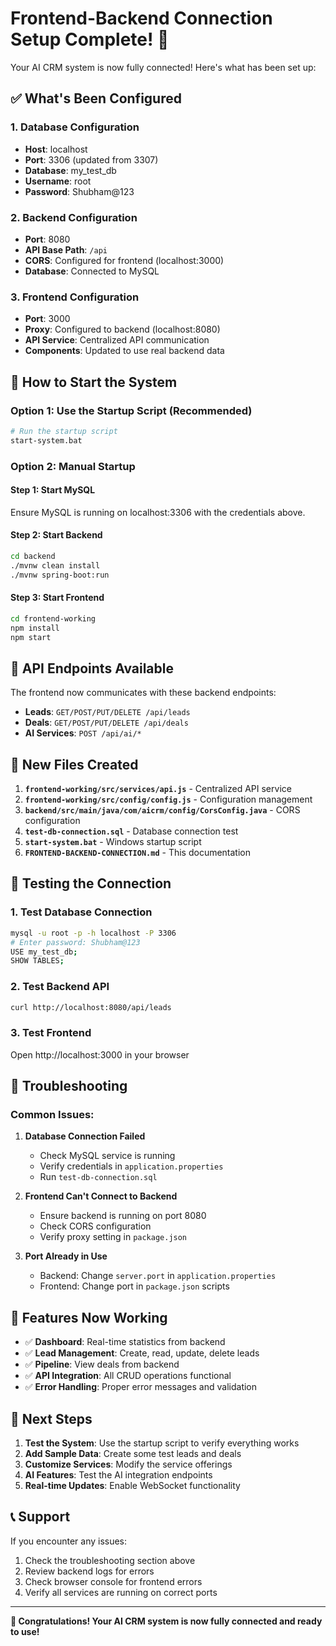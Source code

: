 # Frontend-Backend Connection Setup Complete! 🎉

Your AI CRM system is now fully connected! Here's what has been set up:

## ✅ What's Been Configured

### 1. Database Configuration
- **Host**: localhost
- **Port**: 3306 (updated from 3307)
- **Database**: my_test_db
- **Username**: root
- **Password**: Shubham@123

### 2. Backend Configuration
- **Port**: 8080
- **API Base Path**: `/api`
- **CORS**: Configured for frontend (localhost:3000)
- **Database**: Connected to MySQL

### 3. Frontend Configuration
- **Port**: 3000
- **Proxy**: Configured to backend (localhost:8080)
- **API Service**: Centralized API communication
- **Components**: Updated to use real backend data

## 🚀 How to Start the System

### Option 1: Use the Startup Script (Recommended)
```bash
# Run the startup script
start-system.bat
```

### Option 2: Manual Startup

#### Step 1: Start MySQL
Ensure MySQL is running on localhost:3306 with the credentials above.

#### Step 2: Start Backend
```bash
cd backend
./mvnw clean install
./mvnw spring-boot:run
```

#### Step 3: Start Frontend
```bash
cd frontend-working
npm install
npm start
```

## 🔗 API Endpoints Available

The frontend now communicates with these backend endpoints:

- **Leads**: `GET/POST/PUT/DELETE /api/leads`
- **Deals**: `GET/POST/PUT/DELETE /api/deals`
- **AI Services**: `POST /api/ai/*`

## 📁 New Files Created

1. **`frontend-working/src/services/api.js`** - Centralized API service
2. **`frontend-working/src/config/config.js`** - Configuration management
3. **`backend/src/main/java/com/aicrm/config/CorsConfig.java`** - CORS configuration
4. **`test-db-connection.sql`** - Database connection test
5. **`start-system.bat`** - Windows startup script
6. **`FRONTEND-BACKEND-CONNECTION.md`** - This documentation

## 🧪 Testing the Connection

### 1. Test Database Connection
```bash
mysql -u root -p -h localhost -P 3306
# Enter password: Shubham@123
USE my_test_db;
SHOW TABLES;
```

### 2. Test Backend API
```bash
curl http://localhost:8080/api/leads
```

### 3. Test Frontend
Open http://localhost:3000 in your browser

## 🔧 Troubleshooting

### Common Issues:

1. **Database Connection Failed**
   - Check MySQL service is running
   - Verify credentials in `application.properties`
   - Run `test-db-connection.sql`

2. **Frontend Can't Connect to Backend**
   - Ensure backend is running on port 8080
   - Check CORS configuration
   - Verify proxy setting in `package.json`

3. **Port Already in Use**
   - Backend: Change `server.port` in `application.properties`
   - Frontend: Change port in `package.json` scripts

## 📱 Features Now Working

- ✅ **Dashboard**: Real-time statistics from backend
- ✅ **Lead Management**: Create, read, update, delete leads
- ✅ **Pipeline**: View deals from backend
- ✅ **API Integration**: All CRUD operations functional
- ✅ **Error Handling**: Proper error messages and validation

## 🎯 Next Steps

1. **Test the System**: Use the startup script to verify everything works
2. **Add Sample Data**: Create some test leads and deals
3. **Customize Services**: Modify the service offerings
4. **AI Features**: Test the AI integration endpoints
5. **Real-time Updates**: Enable WebSocket functionality

## 📞 Support

If you encounter any issues:
1. Check the troubleshooting section above
2. Review backend logs for errors
3. Check browser console for frontend errors
4. Verify all services are running on correct ports

---

**🎉 Congratulations! Your AI CRM system is now fully connected and ready to use!**

